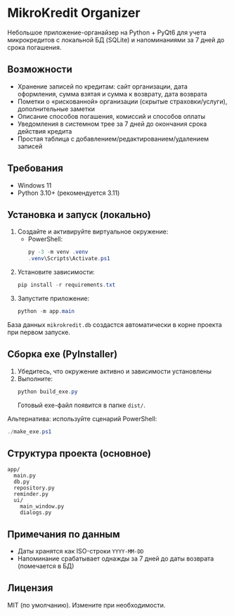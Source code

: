 # MikroKredit Organizer

Небольшое приложение-органайзер на Python + PyQt6 для учета микрокредитов с локальной БД (SQLite) и напоминаниями за 7 дней до срока погашения.

## Возможности
- Хранение записей по кредитам: сайт организации, дата оформления, сумма взятая и сумма к возврату, дата возврата
- Пометки о «рискованной» организации (скрытые страховки/услуги), дополнительные заметки
- Описание способов погашения, комиссий и способов оплаты
- Уведомления в системном трее за 7 дней до окончания срока действия кредита
- Простая таблица с добавлением/редактированием/удалением записей

## Требования
- Windows 11
- Python 3.10+ (рекомендуется 3.11)

## Установка и запуск (локально)
1. Создайте и активируйте виртуальное окружение:
   - PowerShell:
     ```powershell
     py -3 -m venv .venv
     .venv\Scripts\Activate.ps1
     ```
2. Установите зависимости:
   ```powershell
   pip install -r requirements.txt
   ```
3. Запустите приложение:
   ```powershell
   python -m app.main
   ```

База данных `mikrokredit.db` создастся автоматически в корне проекта при первом запуске.

## Сборка exe (PyInstaller)
1. Убедитесь, что окружение активно и зависимости установлены
2. Выполните:
   ```powershell
   python build_exe.py
   ```
   Готовый exe-файл появится в папке `dist/`.

Альтернатива: используйте сценарий PowerShell:
```powershell
./make_exe.ps1
```

## Структура проекта (основное)
```
app/
  main.py
  db.py
  repository.py
  reminder.py
  ui/
    main_window.py
    dialogs.py
```

## Примечания по данным
- Даты хранятся как ISO-строки `YYYY-MM-DD`
- Напоминание срабатывает однажды за 7 дней до даты возврата (помечается в БД)

## Лицензия
MIT (по умолчанию). Измените при необходимости.
